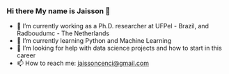 ### Hi there My name is Jaisson 👋
- 🔭 I’m currently working as a Ph.D. researcher at UFPel - Brazil, and Radboudumc - The Netherlands
- 🌱 I’m currently learning Python and Machine Learning
- 🤔 I’m looking for help with data science projects and how to start in this career
- 📫 How to reach me: jaissoncenci@gmail.com

<!--
**jaissoncenci/jaissoncenci** is a ✨ _special_ ✨ repository because its `README.md` (this file) appears on your GitHub profile.

Here are some ideas to get you started:

- 🔭 I’m currently working on ...
- 🌱 I’m currently learning ...
- 👯 I’m looking to collaborate on ...
- 🤔 I’m looking for help with ...
- 💬 Ask me about ...
- 📫 How to reach me: ...
- 😄 Pronouns: ...
- ⚡ Fun fact: ...
-->
